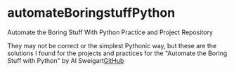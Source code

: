 # automateBoringstuffPython
Automate the Boring Stuff With Python Practice and Project Repository

They may not be correct or the simplest Pythonic way, but these are the solutions I found for the projects and practices for the "Automate the Boring Stuff with Python" by Al Sweigart[GitHub](https://github.com/asweigart)
